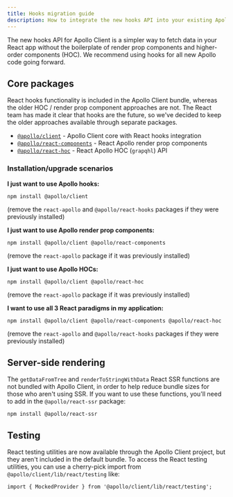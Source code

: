 ```yaml
---
title: Hooks migration guide
description: How to integrate the new hooks API into your existing Apollo app
---
```


The new hooks API for Apollo Client is a simpler way to fetch data in your React app without the boilerplate of render prop components and higher-order components (HOC). We recommend using hooks for all new Apollo code going forward.

## Core packages

React hooks functionality is included in the Apollo Client bundle, whereas the older HOC / render prop component approaches are not. The React team has made it clear that hooks are the future, so we've decided to keep the older approaches available through separate packages.

- [`@apollo/client`](https://www.npmjs.com/package/@apollo/client) - Apollo Client core with React hooks integration
- [`@apollo/react-components`](https://www.npmjs.com/package/@apollo/react-components) - React Apollo render prop components
- [`@apollo/react-hoc`](https://www.npmjs.com/package/@apollo/react-hoc) - React Apollo HOC (`grapqhl`) API

### Installation/upgrade scenarios

**I just want to use Apollo hooks:**

```
npm install @apollo/client
```

(remove the `react-apollo` and `@apollo/react-hooks` packages if they were previously installed)

**I just want to use Apollo render prop components:**

```
npm install @apollo/client @apollo/react-components
```

(remove the `react-apollo` package if it was previously installed)

**I just want to use Apollo HOCs:**

```
npm install @apollo/client @apollo/react-hoc
```

(remove the `react-apollo` package if it was previously installed)

**I want to use all 3 React paradigms in my application:**

```
npm install @apollo/client @apollo/react-components @apollo/react-hoc
```

(remove the `react-apollo` and `@apollo/react-hooks` packages if they were previously installed)

## Server-side rendering

The `getDataFromTree` and `renderToStringWithData` React SSR functions are not bundled with Apollo Client, in order to help reduce bundle sizes for those who aren't using SSR. If you want to use these functions, you'll need to add in the `@apollo/react-ssr` package:

```
npm install @apollo/react-ssr
```

## Testing

React testing utilities are now available through the Apollo Client project, but they aren't included in the default bundle. To access the React testing utilities, you can use a cherry-pick import from `@apollo/client/lib/react/testing` like:

```
import { MockedProvider } from '@apollo/client/lib/react/testing';
```
